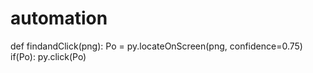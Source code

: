 # automation
def findandClick(png):
    Po = py.locateOnScreen(png, confidence=0.75)
    if(Po):
        py.click(Po)
